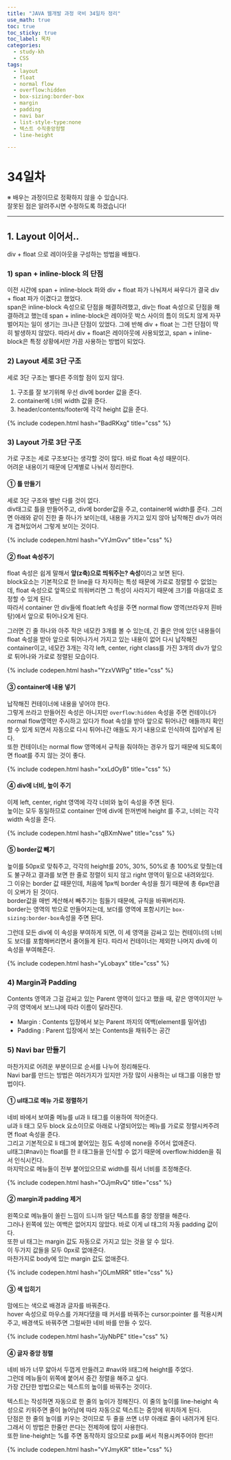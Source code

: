 ```yaml
---
title: "JAVA 웹개발 과정 국비 34일차 정리"
use_math: true
toc: true
toc_sticky: true
toc_label: 목차
categories:
  - study-kh
  - CSS
tags:
  - layout
  - float
  - normal flow
  - overflow:hidden
  - box-sizing:border-box
  - margin
  - padding
  - navi bar
  - list-style-type:none
  - 텍스트 수직중앙정렬
  - line-height

---
```



# 34일차  
※ 배우는 과정이므로 정확하지 않을 수 있습니다.   
잘못된 점은 알려주시면 수정하도록 하겠습니다!  

- - -


## 1. Layout 이어서..  


div + float 으로 레이아웃을 구성하는 방법을 배웠다.  

### 1) span + inline-block 의 단점  

이전 시간에 span + inline-block 파와 div + float 파가 나눠져서 싸우다가 결국 div + float 파가 이겼다고 했었다.  
span은 inline-block 속성으로 단점을 해결하려했고, div는 float 속성으로 단점을 해결하려고 했는데 span + inline-block은 레이아웃 박스 사이의 틈이 의도치 않게 자꾸 벌어지는 일이 생기는 크나큰 단점이 있었다. 그에 반해 div + float 는 그런 단점이 딱히 발생하지 않았다. 따라서 div + float은 레이아웃에 사용되었고, span + inline-block은 특정 상황에서만 가끔 사용하는 방법이 되었다.  






### 2) Layout 세로 3단 구조  

세로 3단 구조는 별다른 주의할 점이 있지 않다.  

1. 구조를 잘 보기위해 우선 div에 border 값을 준다.  
2. container에 너비 width 값을 준다.  
3. header/contents/footer에 각각 height 값을 준다.  

{% include codepen.html hash="BadRKxg" title="css" %}


### 3) Layout 가로 3단 구조 

가로 구조는 세로 구조보다는 생각할 것이 많다. 바로 float 속성 때문이다.  
어려운 내용이기 때문에 단계별로 나눠서 정리한다.  

#### ① 틀 만들기  

세로 3단 구조와 별반 다를 것이 없다.  
div태그로 틀을 만들어주고, div에 border값을 주고, container에 width를 준다.
그러면 아래와 같이 진한 줄 하나가 보이는데, 내용을 가지고 있지 않아 납작해진 div가 여러개 겹쳐있어서 그렇게 보이는 것이다.  

{% include codepen.html hash="vYJmGvv" title="css" %}

#### ② float 속성주기  

float 속성은 쉽게 말해서 **앞(z축)으로 띄워주는? 속성**이라고 보면 된다.  
block요소는 기본적으로 한 line을 다 차지하는 특성 때문에 가로로 정렬할 수 없었는데, float 속성으로 앞쪽으로 띄워버리면 그 특성이 사라지기 때문에 크기를 마음대로 조정할 수 있게 된다.  
따라서 container 안 div들에 float:left 속성을 주면 normal flow 영역(브라우저 흰바탕)에서 앞으로 튀어나오게 된다.  


그러면 긴 줄 하나와 아주 작은 네모칸 3개를 볼 수 있는데, 긴 줄은 안에 있던 내용들이 float 속성을 받아 앞으로 튀어나가서 가지고 있는 내용이 없어 다시 납작해진 container이고, 네모칸 3개는 각각 left, center, right class를 가진 3개의 div가 앞으로 튀어나와 가로로 정렬된 모습이다.  

{% include codepen.html hash="YzxVWPg" title="css" %}

#### ③ container에 내용 넣기     

납작해진 컨테이너에 내용을 넣어야 한다.  
그렇게 쓰라고 만들어진 속성은 아니지만 `overflow:hidden` 속성을 주면 컨테이너가 normal flow영역만 주시하고 있다가 float 속성을 받아 앞으로 튀어나간 애들까지 확인할 수 있게 되면서 자동으로 다시 튀어나간 애들도 자기 내용으로 인식하여 집어넣게 된다.  
또한 컨테이너는 normal flow 영역에서 규칙을 줘야하는 경우가 많기 때문에 되도록이면 float를 주지 않는 것이 좋다.  

{% include codepen.html hash="xxLdOyB" title="css" %}

#### ④ div에 너비, 높이 주기  

이제 left, center, right 영역에 각각 너비와 높이 속성을 주면 된다.  
높이는 모두 동일하므로 container 안에 div에 한꺼번에 height 를 주고, 너비는 각각 width 속성을 준다.  

{% include codepen.html hash="qBXmNwe" title="css" %}

#### ⑤ border값 빼기  

높이를 50px로 맞춰주고, 각각의 height를 20%, 30%, 50%로 총 100%로 맞췄는데도 불구하고 결과를 보면 한 줄로 정렬이 되지 않고 right 영역이 밑으로 내려와있다.  
그 이유는 border 값 때문인데, 처음에 1px씩 border 속성을 줬기 때문에 총 6px만큼이 오버가 된 것이다.  
border값을 매번 계산해서 빼주기는 힘들기 때문에, 규칙을 바꿔버리자.  
border는 영역의 밖으로 만들어지는데, 보더를 영역에 포함시키는 `box-sizing:border-box`속성을 주면 된다.  



그런데 모든 div에 이 속성을 부여하게 되면, 이 세 영역을 감싸고 있는 컨테이너의 너비도 보더를 포함해버리면서 줄어들게 된다. 따라서 컨테이너는 제외한 나머지 div에 이 속성을 부여해준다.  

{% include codepen.html hash="yLobayx" title="css" %}  


### 4) Margin과 Padding   

Contents 영역과 그걸 감싸고 있는 Parent 영역이 있다고 했을 때,  같은 영역이지만 누구의 영역에서 보느냐에 따라 이름이 달라진다.  

- Margin : Contents 입장에서 보는 Parent 까지의 여백(element를 밀어냄)  
- Padding : Parent 입장에서 보는 Contents을 채워주는 공간  


### 5) Navi bar 만들기   

마찬가지로 어려운 부분이므로 순서를 나누어 정리해둔다.  
Navi bar를 만드는 방법은 여러가지가 있지만 가장 많이 사용하는 ul 태그를 이용한 방법이다.  

#### ① ul태그로 메뉴 가로 정렬하기  

네비 바에서 보여줄 메뉴를 ul과 li 태그를 이용하여 적어준다.  
ul과 li 태그 모두 block 요소이므로 아래로 나열되어있는 메뉴를 가로로 정렬시켜주려면 float 속성을 준다.  
그리고 기본적으로 li 태그에 붙어있는 점도 속성에 none을 주어서 없애준다.  
ul태그(#navi)는 float를 한 il 태그들을 인식할 수 없기 때문에 overflow:hidden을 줘서 인식시킨다.  
마지막으로 메뉴들이 전부 붙어있으므로 width를 줘서 너비를 조정해준다.  

{% include codepen.html hash="OJjmRvQ" title="css" %}  

#### ② margin과 padding 제거  

왼쪽으로 메뉴들이 쏠린 느낌이 드니까 일단 텍스트를 중앙 정렬을 해준다.   
그러나 왼쪽에 있는 여백은 없어지지 않았다.  바로 이게 ul 태그의 자동 padding 값이다.  
또한 ul 태그는 margin 값도 자동으로 가지고 있는 것을 알 수 있다.  
이 두가지 값들을 모두 0px로 없애준다.  
마찬가지로 body에 있는 margin 값도 없애준다.  

{% include codepen.html hash="jOLmMRR" title="css" %}  

#### ③ 색 입히기  

맘에드는 색으로 배경과 글자를 바꿔준다.  
hover 속성으로 마우스를 가져다댔을 때 커서를 바꿔주는 cursor:pointer 를 적용시켜주고, 배경색도 바꿔주면 그럴싸한 네비 바를 만들 수 있다.  

{% include codepen.html hash="JjyNbPE" title="css" %}  

#### ④ 글자 중앙 정렬  

네비 바가 너무 얇아서 두껍게 만들려고 #navi와 li태그에 height를 주었다.  
그런데 메뉴들이 위쪽에 붙어서 중간 정렬을 해주고 싶다.  
가장 간단한 방법으로는 텍스트의 높이를 바꿔주는 것이다.  



텍스트는 작성하면 자동으로 한 줄의 높이가 정해진다. 이 줄의 높이를 line-height 속성으로 키워주면 줄이 늘어남에 따라 자동으로 텍스트는 중앙에 위치하게 된다.  
단점은 한 줄의 높이를 키우는 것이므로 두 줄을 쓰면 너무 아래로 줄이 내려가게 된다. 그래서 이 방법은 한줄만 쓴다는 전제하에 많이 사용한다.  
또한 line-height는 %를 주면 동작하지 않으므로 px를 써서 적용시켜주어야 한다!!  

{% include codepen.html hash="vYJmyKR" title="css" %}  
